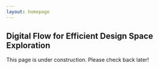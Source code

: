 ```yaml
---
layout: homepage
---
```



## Digital Flow for Efficient Design Space Exploration

This page is under construction. Please check back later!
